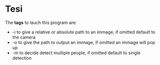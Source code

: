 # Tesi
The **tags** to lauch this program are:
* -i to give a relative or absolute path to an immage, if omitted default to the camera
* -o to give the path to output an immage, if omitted an immage will pop up
* -m to decide detect multiple people, if omitted default to single detection
